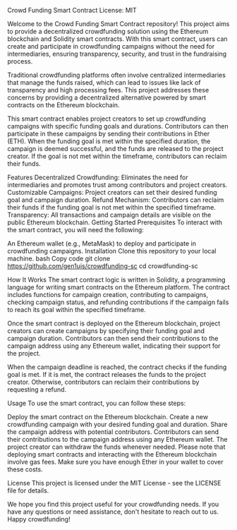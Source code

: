 Crowd Funding Smart Contract
License: MIT

Welcome to the Crowd Funding Smart Contract repository! This project aims to provide a decentralized crowdfunding solution using the Ethereum blockchain and Solidity smart contracts. With this smart contract, users can create and participate in crowdfunding campaigns without the need for intermediaries, ensuring transparency, security, and trust in the fundraising process.

Traditional crowdfunding platforms often involve centralized intermediaries that manage the funds raised, which can lead to issues like lack of transparency and high processing fees. This project addresses these concerns by providing a decentralized alternative powered by smart contracts on the Ethereum blockchain.

This smart contract enables project creators to set up crowdfunding campaigns with specific funding goals and durations. Contributors can then participate in these campaigns by sending their contributions in Ether (ETH). When the funding goal is met within the specified duration, the campaign is deemed successful, and the funds are released to the project creator. If the goal is not met within the timeframe, contributors can reclaim their funds.

Features
Decentralized Crowdfunding: Eliminates the need for intermediaries and promotes trust among contributors and project creators.
Customizable Campaigns: Project creators can set their desired funding goal and campaign duration.
Refund Mechanism: Contributors can reclaim their funds if the funding goal is not met within the specified timeframe.
Transparency: All transactions and campaign details are visible on the public Ethereum blockchain.
Getting Started
Prerequisites
To interact with the smart contract, you will need the following:

An Ethereum wallet (e.g., MetaMask) to deploy and participate in crowdfunding campaigns.
Installation
Clone this repository to your local machine.
bash
Copy code
git clone https://github.com/gen1ujs/crowdfunding-sc
cd crowdfunding-sc

How It Works
The smart contract logic is written in Solidity, a programming language for writing smart contracts on the Ethereum platform. The contract includes functions for campaign creation, contributing to campaigns, checking campaign status, and refunding contributions if the campaign fails to reach its goal within the specified timeframe.

Once the smart contract is deployed on the Ethereum blockchain, project creators can create campaigns by specifying their funding goal and campaign duration. Contributors can then send their contributions to the campaign address using any Ethereum wallet, indicating their support for the project.

When the campaign deadline is reached, the contract checks if the funding goal is met. If it is met, the contract releases the funds to the project creator. Otherwise, contributors can reclaim their contributions by requesting a refund.

Usage
To use the smart contract, you can follow these steps:

Deploy the smart contract on the Ethereum blockchain.
Create a new crowdfunding campaign with your desired funding goal and duration.
Share the campaign address with potential contributors.
Contributors can send their contributions to the campaign address using any Ethereum wallet.
The project creator can withdraw the funds whenever needed.
Please note that deploying smart contracts and interacting with the Ethereum blockchain involve gas fees. Make sure you have enough Ether in your wallet to cover these costs.


License
This project is licensed under the MIT License - see the LICENSE file for details.

We hope you find this project useful for your crowdfunding needs. If you have any questions or need assistance, don't hesitate to reach out to us. Happy crowdfunding!
